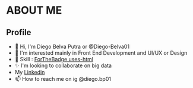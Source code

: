 # ABOUT ME
## Profile

- 👋 Hi, I'm Diego Belva Putra or @Diego-Belva01
- 👀 I'm interested mainly in Front End Development and UI/UX or Design
- 🌱 Skill : [ForTheBadge uses-html](http://ForTheBadge.com/images/badges/uses-html.svg)
- ✨  I'm looking to collaborate on big data
- My [Linkedin](https://www.linkedin.com/in/diegobelvaputra/)
- 📫 How to reach me on ig @diego.bp01
